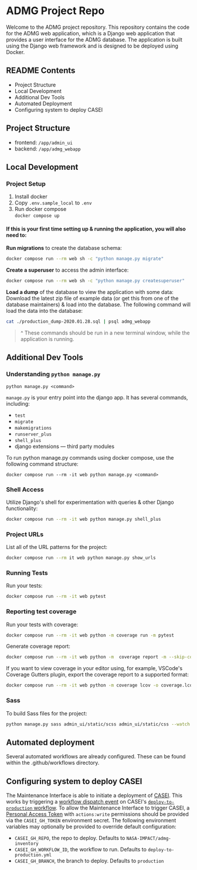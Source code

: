 # ADMG Project Repo
Welcome to the ADMG project repository. This repository contains the code for the ADMG web application, which is a Django web application that provides a user interface for the ADMG database. The application is built using the Django web framework and is designed to be deployed using Docker.


## README Contents
- Project Structure
- Local Development
- Additional Dev Tools
- Automated Deployment
- Configuring system to deploy CASEI


## Project Structure
- frontend: `/app/admin_ui`
- backend: `/app/admg_webapp`

## Local Development

### Project Setup

1. Install docker
2. Copy `.env.sample_local` to `.env`
3. Run docker compose <br />
  `docker compose up`

#### If this is your first time setting up & running the application, you will also need to:
**Run migrations** to create the database schema:
```sh
docker compose run --rm web sh -c "python manage.py migrate"
```
**Create a superuser** to access the admin interface:
``` sh
docker compose run --rm web sh -c "python manage.py createsuperuser"
```
**Load a dump** of the database to view the application with some data:
Download the latest zip file of example data (or get this from one of the database maintainers) & load into the database. The following command will load the data into the database:
```sh
cat ./production_dump-2020.01.28.sql | psql admg_webapp
```

> ^ These commands should be run in a new terminal window, while the application is running.

## Additional Dev Tools


### Understanding `python manage.py`

`python manage.py <command>`

`manage.py` is your entry point into the django app. It has several commands, including:
  - `test`
  - `migrate`
  - `makemigrations`
  - `runserver_plus`
  - `shell_plus`
  - django extensions — third party modules

To run python manage.py commands using docker compose, use the following command structure:
  ```
  docker compose run --rm -it web python manage.py <command>
  ```

### Shell Access

Utilize Django's shell for experimentation with queries & other Django functionality:

```sh
docker compose run --rm -it web python manage.py shell_plus
```
### Project URLs

List all of the URL patterns for the project:
```sh
docker compose run --rm it web python manage.py show_urls
```
### Running Tests

Run your tests:
```sh
docker compose run --rm -it web pytest
```

### Reporting test coverage

Run your tests with coverage:
```sh
docker compose run --rm -it web python -m coverage run -m pytest
```

Generate coverage report:
```sh
docker compose run --rm -it web python -m  coverage report -m --skip-covered
```

If you want to view coverage in your editor using, for example, VSCode's Coverage Gutters plugin, export the coverage report to a supported format:

```sh
docker compose run --rm -it web python -m coverage lcov -o coverage.lcov
```

### Sass

To build Sass files for the project:

```sh
python manage.py sass admin_ui/static/scss admin_ui/static/css --watch
```


## Automated deployment

Several automated workflows are already configured. These can be found within the .github/workflows directory. 


## Configuring system to deploy CASEI

The Maintenance Interface is able to initiate a deployment of [CASEI](https://github.com/NASA-IMPACT/admg-inventory/). This works by triggering a [workflow dispatch event](https://docs.github.com/en/rest/reference/actions#create-a-workflow-dispatch-event) on CASEI's [`deploy-to-production` workflow](https://github.com/NASA-IMPACT/admg-inventory/actions/workflows/deploy-to-production.yml). To allow the Maintenance Interface to trigger CASEI, a [Personal Access Token](https://docs.github.com/en/authentication/keeping-your-account-and-data-secure/managing-your-personal-access-tokens) with `actions:write` permissions should be provided via the `CASEI_GH_TOKEN` environment secret. The following environment variables may optionally be provided to override default configuration:

- `CASEI_GH_REPO`, the repo to deploy. Defaults to `NASA-IMPACT/admg-inventory`
- `CASEI_GH_WORKFLOW_ID`, the workflow to run. Defaults to `deploy-to-production.yml`
- `CASEI_GH_BRANCH`, the branch to deploy. Defaults to `production`
